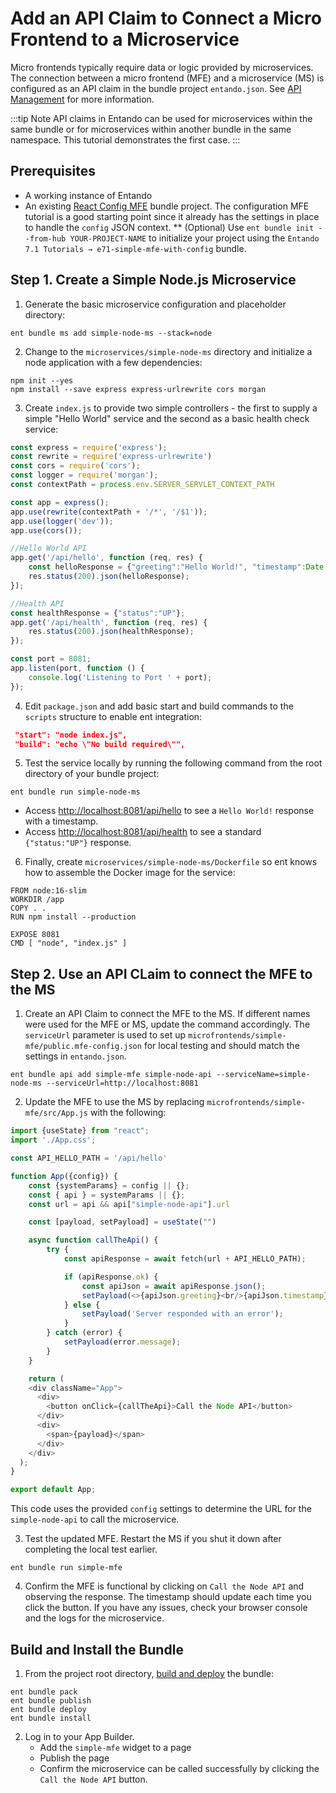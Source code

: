 # Add an API Claim to Connect a Micro Frontend to a Microservice
Micro frontends typically require data or logic provided by microservices. The connection between a micro frontend (MFE) and a microservice (MS) is configured as an API claim in the bundle project `entando.json`. See [API Management](../../../docs/getting-started/ent-api.md) for more information. 

:::tip Note
API claims in Entando can be used for microservices within the same bundle or for microservices within another bundle in the same namespace. This tutorial demonstrates the first case. 
::: 

## Prerequisites
* A working instance of Entando
* An existing [React Config MFE](../mfe/widget-configuration.md) bundle project. The configuration MFE tutorial is a good starting point since it already has the settings in place to handle the `config` JSON context. 
** (Optional) Use `ent bundle init --from-hub YOUR-PROJECT-NAME` to initialize your project using the `Entando 7.1 Tutorials → e71-simple-mfe-with-config` bundle.

## Step 1. Create a Simple Node.js Microservice
1. Generate the basic microservice configuration and placeholder directory:
``` shell
ent bundle ms add simple-node-ms --stack=node 
```
2. Change to the `microservices/simple-node-ms` directory and initialize a node application with a few dependencies:
``` shell
npm init --yes
npm install --save express express-urlrewrite cors morgan
```
3. Create `index.js` to provide two simple controllers - the first to supply a simple "Hello World" service and the second as a basic health check service:
``` javascript
const express = require('express');
const rewrite = require('express-urlrewrite')
const cors = require('cors');
const logger = require('morgan');
const contextPath = process.env.SERVER_SERVLET_CONTEXT_PATH

const app = express();
app.use(rewrite(contextPath + '/*', '/$1'));
app.use(logger('dev'));
app.use(cors());

//Hello World API
app.get('/api/hello', function (req, res) {
    const helloResponse = {"greeting":"Hello World!", "timestamp":Date.now()};
    res.status(200).json(helloResponse);
});

//Health API
const healthResponse = {"status":"UP"};
app.get('/api/health', function (req, res) {
    res.status(200).json(healthResponse);
});

const port = 8081;
app.listen(port, function () {
    console.log('Listening to Port ' + port);
}); 
```
4. Edit `package.json` and add basic start and build commands to the `scripts` structure to enable ent integration:
```json
 "start": "node index.js",
 "build": "echo \"No build required\"",
```
5. Test the service locally by running the following command from the root directory of your bundle project:
``` shell
ent bundle run simple-node-ms 
```
* Access <http://localhost:8081/api/hello> to see a `Hello World!` response with a timestamp. 
* Access <http://localhost:8081/api/health> to see a standard `{"status:"UP"}` response.
  
6. Finally, create `microservices/simple-node-ms/Dockerfile` so ent knows how to assemble the Docker image for the service:
```
FROM node:16-slim
WORKDIR /app
COPY . .
RUN npm install --production

EXPOSE 8081
CMD [ "node", "index.js" ]
```

## Step 2. Use an API CLaim to connect the MFE to the MS
1. Create an API Claim to connect the MFE to the MS. If different names were used for the MFE or MS, update the command accordingly. The `serviceUrl` parameter is used to set up `microfrontends/simple-mfe/public.mfe-config.json` for local testing and should match the settings in `entando.json`. 
``` shell
ent bundle api add simple-mfe simple-node-api --serviceName=simple-node-ms --serviceUrl=http://localhost:8081
```

2. Update the MFE to use the MS by replacing `microfrontends/simple-mfe/src/App.js` with the following:
``` javascript
import {useState} from "react";
import './App.css';

const API_HELLO_PATH = '/api/hello'

function App({config}) {
    const {systemParams} = config || {};
    const { api } = systemParams || {};
    const url = api && api["simple-node-api"].url

    const [payload, setPayload] = useState("")

    async function callTheApi() {
        try {
            const apiResponse = await fetch(url + API_HELLO_PATH);

            if (apiResponse.ok) {
                const apiJson = await apiResponse.json();
                setPayload(<>{apiJson.greeting}<br/>{apiJson.timestamp}</>);
            } else {
                setPayload('Server responded with an error');
            }
        } catch (error) {
            setPayload(error.message);
        }
    }

    return (
    <div className="App">
      <div>
        <button onClick={callTheApi}>Call the Node API</button>
      </div>
      <div>
        <span>{payload}</span>
      </div>
    </div>
  );
}

export default App;
```
This code uses the provided `config` settings to determine the URL for the `simple-node-api` to call the microservice.

3. Test the updated MFE. Restart the MS if you shut it down after completing the local test earlier.
``` shell
ent bundle run simple-mfe
```

4. Confirm the MFE is functional by clicking on `Call the Node API` and observing the response. The timestamp should update each time you click the button. If you have any issues, check your browser console and the logs for the microservice.

## Build and Install the Bundle
1. From the project root directory, [build and deploy](../pb/publish-project-bundle.md) the bundle:
```
ent bundle pack
ent bundle publish
ent bundle deploy
ent bundle install
```
2. Log in to your App Builder.
    * Add the `simple-mfe` widget to a page
    * Publish the page
    * Confirm the microservice can be called successfully by clicking the `Call the Node API` button.
